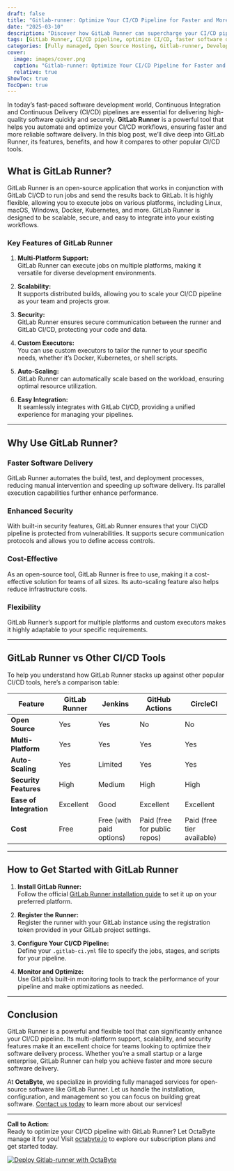 ```yaml
---
draft: false
title: "Gitlab-runner: Optimize Your CI/CD Pipeline for Faster and More Secure Software Delivery"
date: "2025-03-10"
description: "Discover how GitLab Runner can supercharge your CI/CD pipeline, enabling faster and more secure software delivery. Learn about its features, benefits, and how it compares to other CI/CD tools in this comprehensive guide."
tags: [GitLab Runner, CI/CD pipeline, optimize CI/CD, faster software delivery, secure CI/CD, GitLab Runner vs Jenkins, GitLab Runner vs GitHub Actions, managed CI/CD services, open source CI/CD tools]
categories: [Fully managed, Open Source Hosting, Gitlab-runner, Development, Dev Ops]
cover:
  image: images/cover.png
  caption: "Gitlab-runner: Optimize Your CI/CD Pipeline for Faster and More Secure Software Delivery"
  relative: true
ShowToc: true
TocOpen: true
---
```



In today’s fast-paced software development world, Continuous Integration and Continuous Delivery (CI/CD) pipelines are essential for delivering high-quality software quickly and securely. **GitLab Runner** is a powerful tool that helps you automate and optimize your CI/CD workflows, ensuring faster and more reliable software delivery. In this blog post, we’ll dive deep into GitLab Runner, its features, benefits, and how it compares to other popular CI/CD tools.

## What is GitLab Runner?

GitLab Runner is an open-source application that works in conjunction with GitLab CI/CD to run jobs and send the results back to GitLab. It is highly flexible, allowing you to execute jobs on various platforms, including Linux, macOS, Windows, Docker, Kubernetes, and more. GitLab Runner is designed to be scalable, secure, and easy to integrate into your existing workflows.

### Key Features of GitLab Runner

1. **Multi-Platform Support:**  
   GitLab Runner can execute jobs on multiple platforms, making it versatile for diverse development environments.

2. **Scalability:**  
   It supports distributed builds, allowing you to scale your CI/CD pipeline as your team and projects grow.

3. **Security:**  
   GitLab Runner ensures secure communication between the runner and GitLab CI/CD, protecting your code and data.

4. **Custom Executors:**  
   You can use custom executors to tailor the runner to your specific needs, whether it’s Docker, Kubernetes, or shell scripts.

5. **Auto-Scaling:**  
   GitLab Runner can automatically scale based on the workload, ensuring optimal resource utilization.

6. **Easy Integration:**  
   It seamlessly integrates with GitLab CI/CD, providing a unified experience for managing your pipelines.

---

## Why Use GitLab Runner?

### Faster Software Delivery  
GitLab Runner automates the build, test, and deployment processes, reducing manual intervention and speeding up software delivery. Its parallel execution capabilities further enhance performance.

### Enhanced Security  
With built-in security features, GitLab Runner ensures that your CI/CD pipeline is protected from vulnerabilities. It supports secure communication protocols and allows you to define access controls.

### Cost-Effective  
As an open-source tool, GitLab Runner is free to use, making it a cost-effective solution for teams of all sizes. Its auto-scaling feature also helps reduce infrastructure costs.

### Flexibility  
GitLab Runner’s support for multiple platforms and custom executors makes it highly adaptable to your specific requirements.

---

## GitLab Runner vs Other CI/CD Tools

To help you understand how GitLab Runner stacks up against other popular CI/CD tools, here’s a comparison table:

| Feature                | GitLab Runner          | Jenkins                | GitHub Actions         | CircleCI               |
|------------------------|------------------------|------------------------|------------------------|------------------------|
| **Open Source**        | Yes                    | Yes                    | No                     | No                     |
| **Multi-Platform**     | Yes                    | Yes                    | Yes                    | Yes                    |
| **Auto-Scaling**       | Yes                    | Limited                | Yes                    | Yes                    |
| **Security Features**  | High                   | Medium                 | High                   | High                   |
| **Ease of Integration**| Excellent              | Good                   | Excellent              | Excellent              |
| **Cost**               | Free                   | Free (with paid options)| Paid (free for public repos) | Paid (free tier available) |

---

## How to Get Started with GitLab Runner

1. **Install GitLab Runner:**  
   Follow the official [GitLab Runner installation guide](https://docs.gitlab.com/runner/install/) to set it up on your preferred platform.

2. **Register the Runner:**  
   Register the runner with your GitLab instance using the registration token provided in your GitLab project settings.

3. **Configure Your CI/CD Pipeline:**  
   Define your `.gitlab-ci.yml` file to specify the jobs, stages, and scripts for your pipeline.

4. **Monitor and Optimize:**  
   Use GitLab’s built-in monitoring tools to track the performance of your pipeline and make optimizations as needed.

---

## Conclusion

GitLab Runner is a powerful and flexible tool that can significantly enhance your CI/CD pipeline. Its multi-platform support, scalability, and security features make it an excellent choice for teams looking to optimize their software delivery process. Whether you’re a small startup or a large enterprise, GitLab Runner can help you achieve faster and more secure software delivery.

At **OctaByte**, we specialize in providing fully managed services for open-source software like GitLab Runner. Let us handle the installation, configuration, and management so you can focus on building great software. [Contact us today](https://octabyte.io) to learn more about our services!

---

**Call to Action:**  
Ready to optimize your CI/CD pipeline with GitLab Runner? Let OctaByte manage it for you! Visit [octabyte.io](https://octabyte.io) to explore our subscription plans and get started today.

[![Deploy Gitlab-runner with OctaByte](/images/deploy-on-octabyte.png)](https://octabyte.io/fully-managed-open-source-services/development/dev-ops/gitlab-runner)